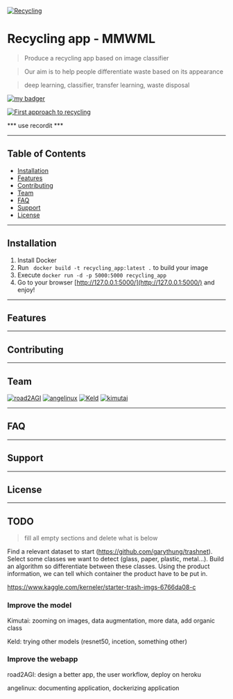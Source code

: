 [ ![Recycling](http://sites.psu.edu/aspsy/wp-content/uploads/sites/8070/2014/11/recycle.jpg)](http://herokuapp)

# Recycling app - MMWML

> Produce a recycling app based on image classifier

> Our aim is to help people differentiate waste based on its appearance

> deep learning, classifier, transfer learning, waste disposal

[![my badger](https://img.shields.io/badge/mybadger-whatever&nbsp;you&nbsp;want-brightgreen)](http://badges.github.io/badgerbadgerbadger/)

[![First approach to recycling](https://i.pinimg.com/736x/57/4b/a4/574ba4df89498ac8a705119b575eb7c7.jpg)]()

*** use recordit ***

---

## Table of Contents

- [Installation](#installation)
- [Features](#features)
- [Contributing](#contributing)
- [Team](#team)
- [FAQ](#faq)
- [Support](#support)
- [License](#license)

---

## Installation

1. Install Docker
2. Run ```  docker build -t recycling_app:latest . ``` to build your image
3. Execute ``` docker run -d -p 5000:5000 recycling_app ```
4. Go to your browser [http://127.0.0.1:5000/](http://127.0.0.1:5000/) and enjoy!

---

## Features

---

## Contributing

---

## Team 

[![road2AGI](https://avatars0.githubusercontent.com/u/29116904?s=200&v=4)](https://github.com/florianrougier)
[![angelinux](https://avatars3.githubusercontent.com/u/1552481?s=200&v=4)](https://github.com/angelinux)
[![Keld](https://avatars2.githubusercontent.com/u/54741534?s=200&v=4)](https://github.com/Keld-j) 
[![kimutai](https://avatars2.githubusercontent.com/u/47734618?s=200&v=4)](https://github.com/marchemjor) 

---

## FAQ

---

## Support


---

## License


---

## TODO

> fill all empty sections and delete what is below

Find a relevant dataset to start (https://github.com/garythung/trashnet).
Select some classes we want to detect (glass, paper, plastic, metal...).
Build an algorithm so differentiate between these classes.
Using the product information, we can tell which container the product have to be put in.


https://www.kaggle.com/kerneler/starter-trash-imgs-6766da08-c


### Improve the model

Kimutai: zooming on images, data augmentation, more data, add organic class

Keld: trying other models (resnet50, incetion, something other)


### Improve the webapp

road2AGI: design a better app, the user workflow, deploy on heroku

angelinux: documenting application, dockerizing application

